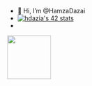  - 👋 Hi, I’m @HamzaDazai
  - [![hdazia's 42 stats](https://badge.mediaplus.ma/levi/hdazia)](https://github.com/oakoudad/badge42)
  - <div id="header" align="center">
  <img src="https://media.giphy.com/media/M9gbBd9nbDrOTu1Mqx/giphy.gif" width="100"/>
</div>
